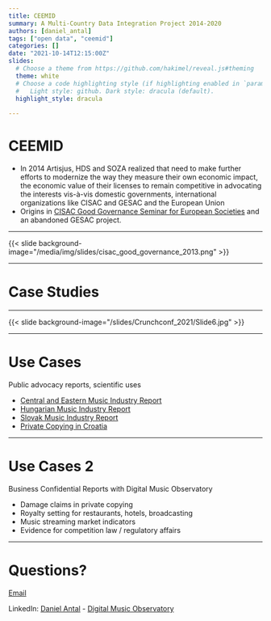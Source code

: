 ```yaml
---
title: CEEMID
summary: A Multi-Country Data Integration Project 2014-2020
authors: [daniel_antal]
tags: ["open data", "ceemid"]
categories: []
date: "2021-10-14T12:15:00Z"
slides:
  # Choose a theme from https://github.com/hakimel/reveal.js#theming
  theme: white
  # Choose a code highlighting style (if highlighting enabled in `params.toml`)
  #   Light style: github. Dark style: dracula (default).
  highlight_style: dracula
  
---
```


# CEEMID

- In 2014 Artisjus, HDS and SOZA realized that need to make further efforts to modernize the way they measure their own economic impact, the economic value of their licenses to remain competitive in advocating the interests vis-à-vis domestic governments, international organizations like CISAC and GESAC and the European Union
- Origins in [CISAC Good Governance Seminar for European Societies](https://ceemid.eu/post/2013-11-18_cisac_goodgov/) and an abandoned GESAC project.

---

{{< slide background-image="/media/img/slides/cisac_good_governance_2013.png" >}}

---

# Case Studies




---

{{< slide background-image="/slides/Crunchconf_2021/Slide6.jpg" >}}


---

# Use Cases

Public advocacy reports, scientific uses

- [Central and Eastern Music Industry Report](https://music.dataobservatory.eu/publication/ceereport_2020/)
- [Hungarian Music Industry Report](https://music.dataobservatory.eu/publication/hungary_music_industry_2014/)
- [Slovak Music Industry Report](https://music.dataobservatory.eu/publication/slovak_music_industry_2019/)
- [Private Copying in Croatia](https://music.dataobservatory.eu/publication/private_copying_croatia_2019/)

---

# Use Cases 2 

Business Confidential Reports with Digital Music Observatory

- Damage claims in private copying
- Royalty setting for restaurants, hotels, broadcasting
- Music streaming market indicators
- Evidence for competition law / regulatory affairs


---

# Questions?

[Email](https://reprex.nl/#contact)

LinkedIn: [Daniel Antal](https://www.linkedin.com/in/antaldaniel/) - [Digital Music Observatory](https://www.linkedin.com/company/79286750)


